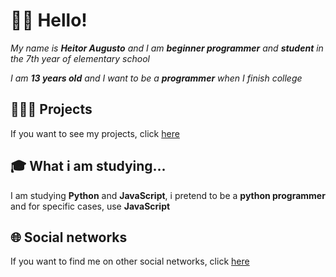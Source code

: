 # 👋🏽 Hello!

*My name is **Heitor Augusto** and I am **beginner programmer** and **student** in the 7th year of elementary school*

*I am **13 years old** and I want to be a **programmer** when I finish college*

## 👨🏽‍💻 Projects

If you want to see my projects, click [here](https://github.com/HeitorAugustoLN/HeitorAugustoLN/blob/master/PROJECTS.md)

## 🎓 What i am studying...

I am studying **Python** and **JavaScript**, i pretend to be a **python programmer** and for specific cases, use **JavaScript**

## 🌐 Social networks

If you want to find me on other social networks, click [here](https://linktr.ee/heitoraugustoln)
